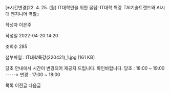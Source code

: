 [※시간변경]22. 4. 25. (월) IT대학인을 위한 꿀팁! IT대학 특강『AI기술트렌드와 AI시대 엔지니어 역할』



작성자
이은주


작성일
2022-04-20 14:20


조회수
285


첨부파일 : IT대학특강(220421)\_1.jpg [161 KB]


당초 안내에서 시간이 변경되어 재공지 드립니다. 확인바랍니다. 당초 : 18:00 ~ 19:00 -----> 변경 : 17:00 ~ 18:00﻿﻿﻿﻿﻿





목록
이전글
다음글




